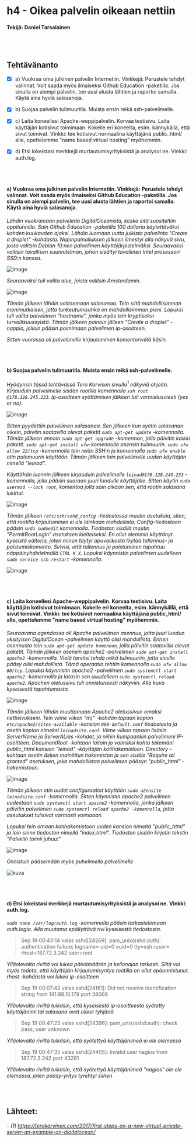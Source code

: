 # h4 - Oikea palvelin oikeaan nettiin
####  Tekijä: Daniel Tarsalainen 

\
&nbsp;


## Tehtävänanto


- [x] a) Vuokraa oma julkinen palvelin Internetiin. Vinkkejä: Perustele tehdyt valinnat. Voit saada myös ilmaiseksi Github Education -paketilla. Jos sinulla on aiempi palvelin, tee uusi alusta lähtien ja raportoi samalla. Käytä aina hyviä salasanoja.
- [x] b) Suojaa palvelin tulimuurilla. Muista ensin reikä ssh-palvelimelle.
- [x] c) Laita koneellesi Apache-weppipalvelin. Korvaa testisivu. Laita käyttäjän kotisivut toimimaan. Kokeile eri koneelta, esim. kännykällä, että sivut toimivat. Vinkki: tee kotisivut normaalina käyttäjänä public_html/ alle, opettelemme "name based virtual hosting" myöhemmin.
- [x] d) Etsi lokeistasi merkkejä murtautumisyrityksistä ja analysoi ne. Vinkki: auth.log.



\
&nbsp;



#### a) Vuokraa oma julkinen palvelin Internetiin. Vinkkejä: Perustele tehdyt valinnat. Voit saada myös ilmaiseksi Github Education -paketilla. Jos sinulla on aiempi palvelin, tee uusi alusta lähtien ja raportoi samalla. Käytä aina hyviä salasanoja.

*Lähdin vuokramaan palvelinta DigitalOceanista, koska sitä suositeltiin oppitunnilla. Sain Github Education -paketilla 100 dollaria käytettäväksi kahden kuukauden ajaksi. Lähdin luomaan uutta julkista palvelinta "Create a droplet" -kohdasta. Napinpainalluksen jälkeen ilmestyi alla näkyvä sivu, josta valitsin Debian 10:nen palvelimen käyttöjärjestelmäksi. Seuraavaksi valitsin tavallisen suunnitelman, johon sisältyi tavallinen Intel prosessori SSD:n kanssa.*

![image](https://user-images.githubusercontent.com/77921212/133623762-26ad3845-e05c-4c10-ba18-40bb1e60f51a.png)

*Seuraavaksi tuli valita alue, joista valitsin Amsterdamin.*

![image](https://user-images.githubusercontent.com/77921212/133624676-dee3a1b3-9a7b-4e1e-9dc3-fb4b71defe21.png)

*Tämän jälkeen lähdin valitsemaan salasanaa. Tein siitä mahdollisimman monimutkaisen, jotta tunkeutumisuhka on mahdollisimman pieni. Lopuksi tuli valita palvelimen "hostname", jonka myös tein kryptiseksi turvallisuussyistä. Tämän jälkeen painoin jälleen "Create a droplet" -nappia, jolloin pääsin poimimaan palvelimen ip-osoitteen.*

*Sitten vuorossa oli palvelimelle kirjautuminen komentoriviltä käsin.*

\
&nbsp;

#### b) Suojaa palvelin tulimuurilla. Muista ensin reikä ssh-palvelimelle.

*Hyödynsin tässä tehtävässä Tero Karvisen sivulla<sup>1</sup> näkyviä ohjeita. Kirjauduin palvelimelle sisään rootilla komennolla `ssh root @178.128.245.233`. Ip-osoitteen syöttämisen jälkeen tuli varmistusviesti (yes or no).*

![image](https://user-images.githubusercontent.com/77921212/133629666-ab139c92-d499-4070-bf65-083af6a3f9fb.png)


*Sitten pyydettiin palvelimen salasanaa. Sen jälkeen kun syötin salasanan oikein, päivitin saatavilla olevat paketit `sudo apt-get update` -komennolla. Tämän jälkeen annoin `sudo apt-get upgrade` -komennon, jolla päivitin kaikki paketit. `sudo apt-get install ufw`-komennolla asensin tulimuurin. `sudo ufw allow 22/tcp` -komennolla tein reiän SSH:n ja komennolla `sudo ufw enable` otin palomuurin käyttöön. Tämän jälkeen loin palvelimelle uuden käyttäjän nimellä "leinad".*

*Käyttähän luonnin jälkeen kirjauduin palvelimelle `leinad@178.128.245.233` -komennolla, jolla pääsin suoraan juuri luodulle käyttäjälle. Sitten käytin `sudo usermod --lock root`, komentoa jolla sain aikaan sen, että rootin salasana lukittui.*

![image](https://user-images.githubusercontent.com/77921212/133632029-7b36f8c9-e5e6-4eac-af69-0fe42c8fff99.png)


*Tämän jälkeen `/etc/ssh/sshd_config` -tiedostossa muutin asetuksia, siten, että rootilla kirjautuminen ei ole lainkaan mahdollista. Config-tiedostoon pääsin `sudo sudoedit` komennolla. Tiedoston sisällä muutin "PermitRootLogin" asetuksen kielteiseksi. En ollut aiemmin käyttänyt kyseistä editoria, joten minun täytyi apuvalikosta löytää tallennus- ja poistumiskomento. Selvisi, että tallennus ja poistuminen tapahtuu näppäinyhdistelmällä `CTRL K X`. Lopuksi käynnistin palvelimen uudelleen `sudo service ssh restart` -komennolla.*

![image](https://user-images.githubusercontent.com/77921212/133631165-33400423-2fe9-4848-876a-6851ef6a4b81.png)


\
&nbsp;


#### c) Laita koneellesi Apache-weppipalvelin. Korvaa testisivu. Laita käyttäjän kotisivut toimimaan. Kokeile eri koneelta, esim. kännykällä, että sivut toimivat. Vinkki: tee kotisivut normaalina käyttäjänä public_html/ alle, opettelemme "name based virtual hosting" myöhemmin.

*Seuraavana agendassa oli Apache palvelimen asennus, jotta juuri luodun yksityisen DigitalOcean -palvelimen käyttö olisi mahdollista. Ennen asennusta tein `sudo apt-get update komennon`, jolla päivitin saatavilla olevat paketit. Tämän jälkeen asensin apache2 -palvelimen `sudo apt-get install apache2` -komennolla. Vielä tarvitsi tehdä reikä tulimuuriin, jotta sivulle pääsy olisi mahdollista. Tämä operaatio tehtiin komennolla `sudo ufw allow 80/tcp`.  Lopuksi käynnistin apache2 -palvelimen `sudo systemctl start apache2` -komennolla ja latasin sen uuudelleen `sudo systemctl reload apache2`. Apachen oletussivu tuli onnistuneesti näkyviin. Alla kuva kyseisestä tapahtumasta.*

![image](https://user-images.githubusercontent.com/77921212/133633620-31cd586b-1470-4876-b488-0be12b4c19a8.png)

*Tämän jälkeen lähdin muuttamaan Apache2 oletussivun omaksi nettisivukseni. Tein viime viikon "m)" -kohdan tapaan kopion `etc/apache2/sites-available` -kansion `000-default.conf` tiedostosta ja asetin kopion nimeksi `leinadsite.conf`. Viime viikon tapaan lisäsin ServerName ja ServerALias -kohdat, ja niihin kumpaankin palvelimeni IP-osoitteen. DocumentRoot -kohtaan laitoin jo valmiiksi kohta tekemäni public_html kansion "leinad" -käyttäjän kotihakemistoon. Directory -kohtaan asetin äsken mainititun hakemiston ja sen sisälle "Require all granted" asetuksen, joka mahdollistaa palvelimen pääsyn "public_html" -hakemistoon.*

![image](https://user-images.githubusercontent.com/77921212/133633857-23368a9c-2e95-4fea-b57b-46eff3cdc56a.png)

*Tämän jälkeen otin uudet configuraatiot käyttöön `sudo a2ensite leinadsite.conf` -komennolla. Sitten käynnistin apache2 palvelimen uudestaan `sudo systemctl start apache2` -komennolla, jonka jälkeen päivitin palvelimen `sudo systemctl reload apache2 -komennolla`, jotta aseutukset tulisivat varmasti voimaaan.*

*Lopuksi tein omaan kotihakemistoon uuden kansion nimeltä "public_html" ja loin sinne tiedoston nimellä "index.html". Tiedoston sisään kirjotin tekstin "Palvelin toimii juhuu!"*

![image](https://user-images.githubusercontent.com/77921212/133822839-6bb027d8-2342-4177-aedb-76a73e8059ce.png)

*Onnistuin pääsemään myös puhelimella palvelimelle*

![kuva](https://user-images.githubusercontent.com/77921212/133823774-aaba2233-f917-448d-89ed-e776bb773ee8.png)


\
&nbsp;


#### d) Etsi lokeistasi merkkejä murtautumisyrityksistä ja analysoi ne. Vinkki: auth.log.

*`sudo nano /var/log/auth.log` -komennolla pääsin tarkastelemaan auth.logia. Alla muutama epäilyttävä rivi kyseisestä tiedostosta.*

> Sep 19 00:43:14 valas sshd[24269]: pam_unix(sshd:auth): authentication failure; logname= uid=0 euid=0 tty=ssh ruser= rhost=187.72.3.242  user=root

*Ylläolevalta riviltä voi lukea päivämäärän ja kellonajan tarkasti. Siitä voi myös todeta, että käyttäjän kirjautumisyritys rootilla on ollut epäonnistunut. rhost -kohdasta voi lukea ip-osoitteen*

> Sep 19 00:07:42 valas sshd[24161]: Did not receive identification string from 141.98.10.179 port 38066

*Ylläolevalta riviltä tulkitsin, että kyseisestä ip-osoitteesta syötetty käyttäjänimi tai salasana ovat olleet tyhjänä.*

> Sep 19 00:47:23 valas sshd[24396]: pam_unix(sshd:auth): check pass; user unknown

*Ylläolevalta riviltä tulkitsin, että syötettyä käyttäjänimeä ei ole olemassa*

> Sep 19 00:47:35 valas sshd[24405]: Invalid user nagios from 187.72.3.242 port 43281

*Ylläolevalta riviltä tulkitsin, että syötettyä käyttäjänimeä "nagios" ole ole olemassa, joten pääsy-yritys tyrehtyi siihen*



\
&nbsp;


## Lähteet:
*- (1) https://terokarvinen.com/2017/first-steps-on-a-new-virtual-private-server-an-example-on-digitalocean/*





